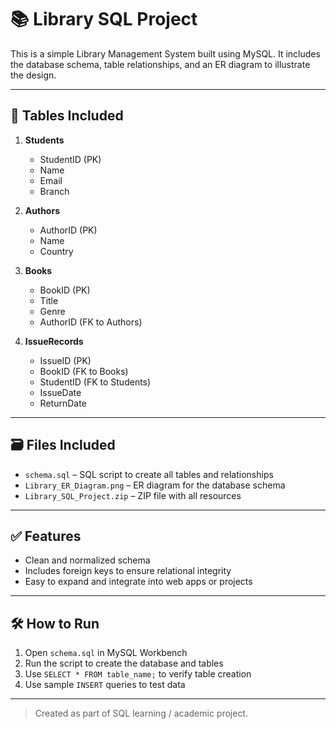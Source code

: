 # 📚 Library SQL Project

This is a simple Library Management System built using MySQL. It includes the database schema, table relationships, and an ER diagram to illustrate the design.

---

## 🧱 Tables Included

1. **Students**
   - StudentID (PK)
   - Name
   - Email
   - Branch

2. **Authors**
   - AuthorID (PK)
   - Name
   - Country

3. **Books**
   - BookID (PK)
   - Title
   - Genre
   - AuthorID (FK to Authors)

4. **IssueRecords**
   - IssueID (PK)
   - BookID (FK to Books)
   - StudentID (FK to Students)
   - IssueDate
   - ReturnDate

---

## 🗃️ Files Included

- `schema.sql` – SQL script to create all tables and relationships
- `Library_ER_Diagram.png` – ER diagram for the database schema
- `Library_SQL_Project.zip` – ZIP file with all resources

---

## ✅ Features

- Clean and normalized schema
- Includes foreign keys to ensure relational integrity
- Easy to expand and integrate into web apps or projects

---

## 🛠️ How to Run

1. Open `schema.sql` in MySQL Workbench
2. Run the script to create the database and tables
3. Use `SELECT * FROM table_name;` to verify table creation
4. Use sample `INSERT` queries to test data

---

> Created as part of SQL learning / academic project.